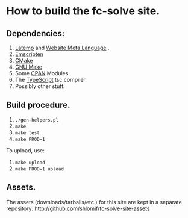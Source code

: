 # How to build the fc-solve site.

## Dependencies:

1. [Latemp](https://bitbucket.org/shlomif/latemp) and
[Website Meta Language](https://bitbucket.org/shlomif/website-meta-language) .
2. [Emscripten](https://kripken.github.io/emscripten-site/)
3. [CMake](https://cmake.org/)
4. [GNU Make](https://www.gnu.org/software/make/)
5. Some [CPAN](http://metacpan.org/) Modules.
6. The [TypeScript](http://www.typescriptlang.org/) tsc compiler.
7. Possibly other stuff.

## Build procedure.

1. `./gen-helpers.pl`
2. `make`
3. `make test`
4. `make PROD=1`

To upload, use:

1. `make upload`
2. `make PROD=1 upload`

## Assets.

The assets (downloads/tarballs/etc.) for this site are kept in a
separate repository: http://github.com/shlomif/fc-solve-site-assets
